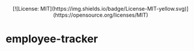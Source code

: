 <div style="text-align: center">
  [![License: MIT](https://img.shields.io/badge/License-MIT-yellow.svg)](https://opensource.org/licenses/MIT)
</div>

# employee-tracker

